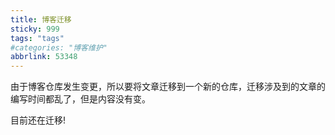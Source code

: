 ```yaml
---
title: 博客迁移
sticky: 999
tags: "tags"
#categories: "博客维护"
abbrlink: 53348
---
```






由于博客仓库发生变更，所以要将文章迁移到一个新的仓库，迁移涉及到的文章的编写时间都乱了，但是内容没有变。

目前还在迁移!
